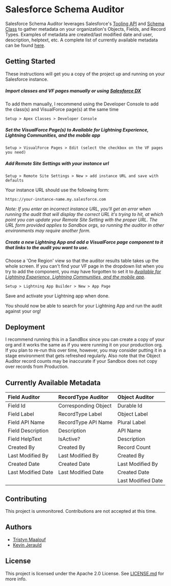 # Salesforce Schema Auditor

Salesforce Schema Auditor leverages Salesforce's [Tooling API](https://developer.salesforce.com/docs/atlas.en-us.api_tooling.meta/api_tooling/intro_api_tooling.htm) and [Schema Class](https://developer.salesforce.com/docs/atlas.en-us.apexcode.meta/apexcode/apex_methods_system_schema.htm) to gather metadata on your organization's Objects, Fields, and Record Types. Examples of metadata are created/last modified date and user, description, helptext, etc. A complete list of currently available metadata can be found [here](#here).


## Getting Started

These instructions will get you a copy of the project up and running on your Salesforce instance.

 ##### Import classes and VF pages manually or using [Salesforce DX](https://developer.salesforce.com/platform/dx) 
 
 To add them manually, I recommend using the Developer Console to add the class(s) and VisualForce page(s) at the same time

```
Setup > Apex Classes > Developer Console
```

##### Set the VisualForce Page(s) to _Available for Lightning Experience, Lightning Communities, and the mobile app_

```
Setup > VisualForce Pages > Edit (select the checkbox on the VF pages you need)
```

##### Add Remote Site Settings with your instance url

```
Setup > Remote Site Settings > New > add instance URL and save with defaults
```

Your instance URL should use the following form:
```
https://your-instance-name.my.salesforce.com
```
_Note: If you enter an incorrect instance URL, you'll get an error when running the audit that will display the correct URL it's trying to hit, at which point you can update your Remote Site Setting with the proper URL. The URL form provided applies to Sandbox orgs, so running the auditor in other environments may require another form._


 ##### <a name="available"></a>Create a new Lightning App and add a VisualForce page component to it that links to the audit you want to use. 

Choose a 'One Region' view so that the auditor results table takes up the whole screen. If you can't find your VF page in the dropdown list when you try to add the component, you may have forgotten to set it to [_Available for Lightning Experience, Lightning Communities, and the mobile app_](#available).


 ```
 Setup > Lightning App Builder > New > App Page
 ```
Save and activate your Lightning app when done.

You should now be able to search for your Lightning App and run the audit against your org! 

## Deployment

I recommend running this in a SandBox since you can create a copy of your org and it works the same as if you were running it on your production org. If you plan to re-run this over time, however, you may consider putting it in a stage environment that gets refreshed regularly. Also note that the Object Auditor record counts may be inaccurate if your Sandbox does not copy over records from Production.

## <a name="here"></a>Currently Available Metadata

| Field Auditor    | RecordType Auditor    | Object Auditor             |
|:-----------------|:----------------------|:-------------------------- |
|Field Id          |Corresponding Object   |Durable Id                  |
|Field Label       |RecordType Label       |Object Label                |
|Field API Name    |RecordType API Name    |Plural Label                |
|Field Description |Description            |API Name                    |
|Field HelpText    |IsActive?              |Description                 |
|Created By        |Created By             |Record Count                |
|Last Modified By  |Last Modified By       |Created By                  |
|Created Date      |Created Date           |Last Modified By            |
|Last Modified Date|Last Modified Date     |Created Date                |
|                  |                       |Last Modified Date          |


## Contributing

This project is unmonitored. Contributions are not accepted at this time.

 
## Authors

* [Tristyn Maalouf](https://github.com/tristyn-maalouf)
* [Kevin Jerauld](https://github.com/airtightspring)


## License

This project is licensed under the Apache 2.0 License. See [LICENSE.md](./LICENSE) for more info.


